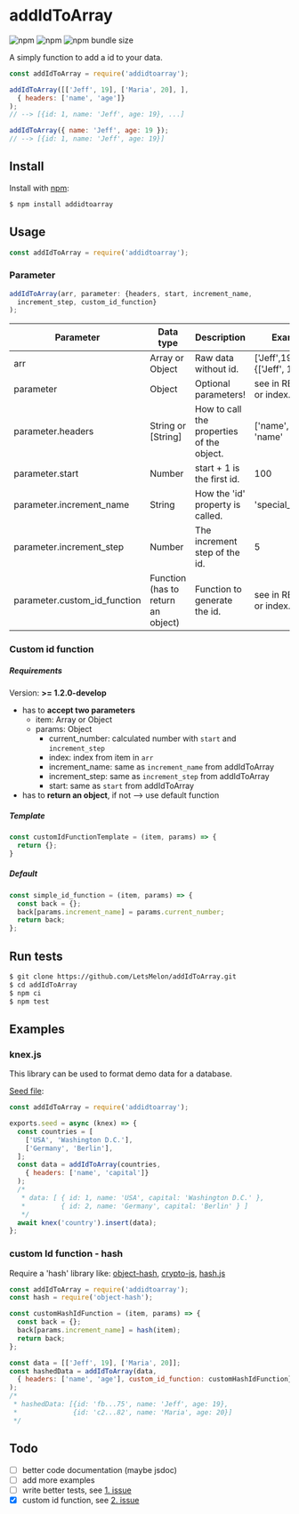 # addIdToArray

![npm](https://img.shields.io/npm/v/addidtoarray)
![npm](https://img.shields.io/npm/dw/addidtoarray)
![npm bundle size](https://img.shields.io/bundlephobia/min/addidtoarray)

A simply function to add a id to your data.

```js
const addIdToArray = require('addidtoarray');

addIdToArray([['Jeff', 19], ['Maria', 20], ],
  { headers: ['name', 'age']}
);
// --> [{id: 1, name: 'Jeff', age: 19}, ...]

addIdToArray({ name: 'Jeff', age: 19 });
// --> [{id: 1, name: 'Jeff', age: 19}]
```

## Install

Install with [npm](https://www.npmjs.com):

```sh
$ npm install addidtoarray
```

## Usage

```js
const addIdToArray = require('addidtoarray');
```

### Parameter

```js
addIdToArray(arr, parameter: {headers, start, increment_name, 
  increment_step, custom_id_function}
);
```

| Parameter                    | Data type                             | Description                                  | Example                              | Default                      | Required |
|------------------------------|---------------------------------------|----------------------------------------------|--------------------------------------|------------------------------|----------|
| arr                          | Array or Object                       | Raw data without id.                         | ['Jeff',19] ;<br>{['Jeff', 19}, ...] |                              |     X    |
| parameter                    | Object                                | Optional parameters!                         | see in README<br>or index.js         |              {}              |          |
| parameter.headers            | String or [String]                    | How to call the properties<br>of the object. | ['name', 'age'] ;<br>'name'          |           undefined          |          |
| parameter.start              | Number                                | start + 1 is the first id.                   | 100                                  |               1              |          |
| parameter.increment_name     | String                                | How the 'id' property is called.             | 'special_number'                     |             'id'             |          |
| parameter.increment_step     | Number                                | The increment step of the id.                | 5                                    |               1              |          |
| parameter.custom_id_function | Function<br>(has to return an object) | Function to generate the id.                 | see in README<br>or index.js         | see in README<br>or index.js |          |

### Custom id function

##### Requirements

Version: <b>>= 1.2.0-develop</b>

- has to <b>accept two parameters</b>
  - item: Array or Object
  - params: Object
    - current_number: calculated number with `start` and `increment_step`
    - index: index from item in `arr`
    - increment_name: same as `increment_name` from addIdToArray
    - increment_step: same as `increment_step` from addIdToArray
    - start: same as `start` from addIdToArray
- has to <b>return an object</b>, if not --> use default function

##### Template

```js
const customIdFunctionTemplate = (item, params) => {
  return {};
}
```

##### Default

```js
const simple_id_function = (item, params) => {
  const back = {};
  back[params.increment_name] = params.current_number;
  return back;
};
```

## Run tests

```sh
$ git clone https://github.com/LetsMelon/addIdToArray.git
$ cd addIdToArray
$ npm ci
$ npm test
```

## Examples

### knex.js

This library can be used to format demo data for a database.

<u>Seed file</u>:

```js
const addIdToArray = require('addidtoarray');

exports.seed = async (knex) => {
  const countries = [
    ['USA', 'Washington D.C.'],
    ['Germany', 'Berlin'],
  ];
  const data = addIdToArray(countries, 
    { headers: ['name', 'capital']}
  );
  /*
   * data: [ { id: 1, name: 'USA', capital: 'Washington D.C.' },
   *         { id: 2, name: 'Germany', capital: 'Berlin' } ]
   */
  await knex('country').insert(data);
};
```

### custom Id function - hash

Require a 'hash' library like: [object-hash](https://www.npmjs.com/package/object-hash), [crypto-js](https://www.npmjs.com/package/crypto-js), [hash.js](https://www.npmjs.com/package/hash.js)

```js
const addIdToArray = require('addidtoarray');
const hash = require('object-hash');

const customHashIdFunction = (item, params) => {
  const back = {};
  back[params.increment_name] = hash(item);
  return back;
};

const data = [['Jeff', 19], ['Maria', 20]];
const hashedData = addIdToArray(data, 
  { headers: ['name', 'age'], custom_id_function: customHashIdFunction}
);
/*
 * hashedData: [{id: 'fb...75', name: 'Jeff', age: 19},
 *              {id: 'c2...82', name: 'Maria', age: 20}]
 */
```

## Todo

- [ ] better code documentation (maybe jsdoc)
- [ ] add more examples
- [ ] write better tests, see [1. issue](https://github.com/LetsMelon/addIdToArray/issues/1)
- [x] custom id function, see [2. issue](https://github.com/LetsMelon/addIdToArray/issues/2)
